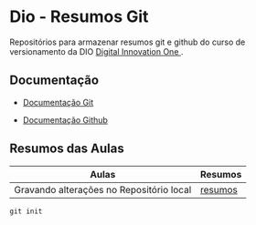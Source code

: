 # Dio - Resumos Git

Repositórios para armazenar resumos git e github do curso de versionamento da DIO
[Digital Innovation One ](https://www.dio.me/) .

## Documentação
- [Documentação Git](https://git-scm.com/docs/git/pt_BR)

- [Documentação Github](https://docs.github.com/pt)

## Resumos das Aulas

| Aulas | Resumos |
|-------|---------|
| Gravando alterações no Repositório local| [resumos]()|

````
git init
````
